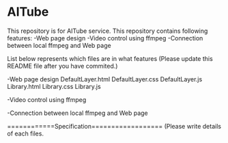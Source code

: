 # AITube

This repository is for AITube service.
This repository contains following features:
  -Web page design
  -Video control using ffmpeg
  -Connection between local ffmpeg and Web page

List below represents which files are in what features
(Please update this README file after you have commited.)

-Web page design
  DefaultLayer.html
  DefaultLayer.css
  DefaultLayer.js
  Library.html
  Library.css
  Library.js
  
-Video control using ffmpeg

-Connection between local ffmpeg and Web page

============Specification==================
(Please write details of each files.
